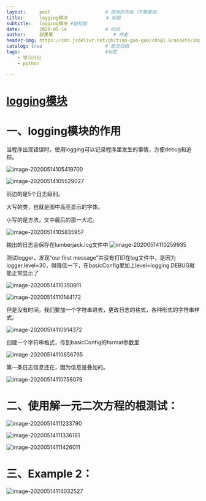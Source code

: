 ```yaml
---
layout:     post                    # 使用的布局（不需要改）
title:      logging模块              # 标题 
subtitle:   logging模块 #副标题
date:       2020-05-14              # 时间
author:     甜果果                      # 作者
header-img: https://cdn.jsdelivr.net/gh/tian-guo-guo/cdn@1.0/assets/img/post-bg-keybord.jpg    #这篇文章标题背景图片
catalog: true                       # 是否归档
tags:                               #标签
    - 学习日记
    - python

---
```


# [logging模块](https://blog.csdn.net/Bruce_0712/article/details/63683787)

# 一、logging模块的作用

当程序出现错误时，使用logging可以记录程序里发生的事情，方便debug和追踪。

![image-20200514105419700](https://tva1.sinaimg.cn/large/007S8ZIlly1gersisxuwyj30uq08gn0k.jpg)

![image-20200514105529027](https://tva1.sinaimg.cn/large/007S8ZIlly1gersjyv45zj30zq0huhao.jpg)

前边的是5个日志级别。

大写的类，也就是图中高亮显示的字体。

小写的是方法，文中最后的那一大坨。

![image-20200514105835957](https://tva1.sinaimg.cn/large/007S8ZIlly1gersn7rwrnj31400pmwp6.jpg)

输出的日志会保存在lumberjack.log文件中 ![image-20200514110259935](https://tva1.sinaimg.cn/large/007S8ZIlly1gersrs8d6oj319m07aagz.jpg)

测试logger，发现“our first message”并没有打印在log文件中，是因为logger.level=30，得降低一下，在basicConfig里加上level=logging.DEBUG就能正常显示了

![image-20200514110350911](https://tva1.sinaimg.cn/large/007S8ZIlly1gersso39xej30pi06aadr.jpg)

![image-20200514110144172](https://tva1.sinaimg.cn/large/007S8ZIlly1gersqgxwpyj31us0r67bt.jpg)

但是没有时间，我们要加一个字符串进去，更改日志的格式，各种形式的字符串样式。  

![image-20200514110914372](https://tva1.sinaimg.cn/large/007S8ZIlly1gersyammpnj31q90u07wi.jpg)

创建一个字符串格式，传到basicConfig的format参数里

![image-20200514110856795](https://tva1.sinaimg.cn/large/007S8ZIlly1gersxzcid8j319y06cthc.jpg)

第一条日志信息还在，因为信息是叠加的。

![image-20200514110758079](https://tva1.sinaimg.cn/large/007S8ZIlly1gerswyk4lcj319q03qgqe.jpg)

# 二、使用解一元二次方程的根测试：

![image-20200514111233790](https://tva1.sinaimg.cn/large/007S8ZIlly1gert1qg4ktj31e40fsaos.jpg)

![image-20200514111336181](https://tva1.sinaimg.cn/large/007S8ZIlly1gert2ts3qkj31de0u01kx.jpg)

![image-20200514111426011](https://tva1.sinaimg.cn/large/007S8ZIlly1gert3peh9uj31b205stjo.jpg)



# 三、Example 2：

![image-20200514114032527](https://tva1.sinaimg.cn/large/007S8ZIlly1gertuuueh0j31be0lch0p.jpg )